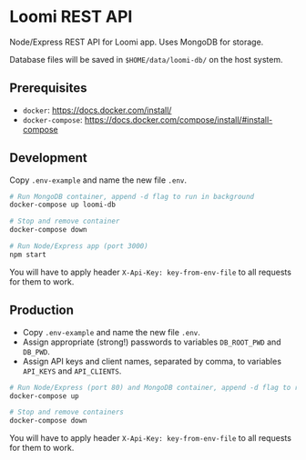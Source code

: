 # Loomi REST API

Node/Express REST API for Loomi app. Uses MongoDB for storage.

Database files will be saved in `$HOME/data/loomi-db/` on the host system.

## Prerequisites

- `docker`: https://docs.docker.com/install/
- `docker-compose`: https://docs.docker.com/compose/install/#install-compose

## Development

Copy `.env-example` and name the new file `.env`.

```bash
# Run MongoDB container, append -d flag to run in background
docker-compose up loomi-db

# Stop and remove container
docker-compose down

# Run Node/Express app (port 3000)
npm start
```

You will have to apply header `X-Api-Key: key-from-env-file` to all requests for them to work.

## Production

- Copy `.env-example` and name the new file `.env`.
- Assign appropriate (strong!) passwords to variables `DB_ROOT_PWD` and `DB_PWD`.
- Assign API keys and client names, separated by comma, to variables `API_KEYS` and `API_CLIENTS`.

```bash
# Run Node/Express (port 80) and MongoDB container, append -d flag to run in background
docker-compose up

# Stop and remove containers
docker-compose down
```

You will have to apply header `X-Api-Key: key-from-env-file` to all requests for them to work.
